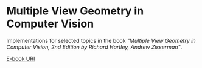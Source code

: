# Multiple View Geometry in Computer Vision
Implementations for selected topics in the book _"Multiple View Geometry in Computer Vision, 2nd Edition by Richard Hartley, Andrew Zisserman"_. 

[E-book URI](https://www.robots.ox.ac.uk/~vgg/hzbook/)
